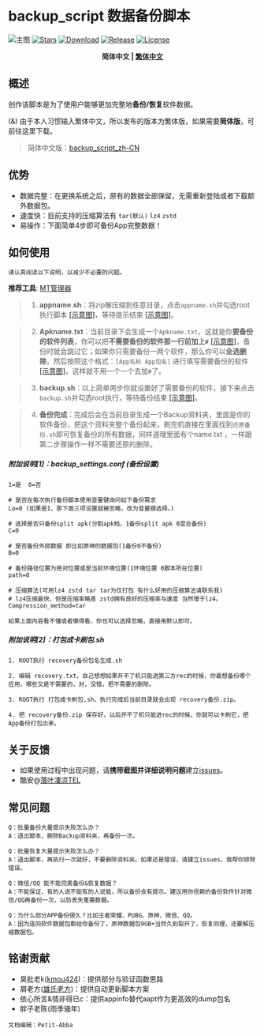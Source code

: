# backup_script 数据备份脚本
![主图](https://github.com/Petit-Abba/backup_script_zh-CN/blob/06e06a015a1f672be52d980cb77ec0fd8dc4087d/File/mmexport1631297554615.png)
[![Stars](https://img.shields.io/github/stars/YAWAsau/backup_script?label=stars)](https://github.com/YAWAsau)
[![Download](https://img.shields.io/github/downloads/YAWAsau/backup_script/total)](https://github.com/YAWAsau/backup_script/releases)
[![Release](https://img.shields.io/github/v/release/YAWAsau/backup_script?label=release)](https://github.com/YAWAsau/backup_script/releases/latest)
[![License](https://img.shields.io/github/license/YAWAsau/backup_script?label=License)](https://choosealicense.com/licenses/gpl-3.0)

<div align="center">
    <span style="font-weight: bold"> 简体中文 | <a href=README_TS.md> 繁体中文 </a> </span>
</div>

## 概述
  创作该脚本是为了使用户能够更加完整地**备份/恢复**软件数据。

  (&) 由于本人习惯输入繁体中文，所以发布的版本为繁体版，如果需要**简体版**，可前往这里下载。
  > 简体中文版：[backup_script_zh-CN](https://github.com/Petit-Abba/backup_script_zh-CN)

## 优势
   - 数据完整：在更换系统之后，原有的数据全部保留，无需重新登陆或者下载额外数据包。
   - 速度快：目前支持的压缩算法有 `tar(默认)` `lz4` `zstd`
   - 易操作：下面简单4步即可备份App完整数据！

## 如何使用
  `请认真阅读以下说明，以减少不必要的问题。`

  **推荐工具**: [MT管理器](https://www.coolapk.com/apk/bin.mt.plus)

  > 1. __appname.sh__：将zip解压缩到任意目录，点击`appname.sh`并勾选root执行脚本 [[示意图]](https://github.com/Petit-Abba/backup_script_zh-CN//raw/main/File/Picture/1.png)，等待提示结束 [[示意图]](https://github.com/Petit-Abba/backup_script_zh-CN//raw/main/File/Picture/2.png)。

  > 2. __Apkname.txt__：当前目录下会生成一个`Apkname.txt`，这就是你**要备份的软件列表**，你可以把**不需要备份的软件那一行前加上`#`** [[示意图]](https://github.com/Petit-Abba/backup_script_zh-CN//raw/main/File/Picture/3.png)，备份时就会跳过它；如果你只需要备份一两个软件，那么你可以**全选删除**，然后按照这个格式：`[App名称 App包名]` 进行填写需要备份的软件 [[示意图]](https://github.com/Petit-Abba/backup_script_zh-CN//raw/main/File/Picture/4.png)，这样就不用一个一个去加`#`了。

  > 3. __backup.sh__：以上简单两步你就设置好了需要备份的软件，接下来点击`backup.sh`并勾选root执行，等待备份结束 [[示意图]](https://github.com/Petit-Abba/backup_script_zh-CN//raw/main/File/Picture/5.png)。

  > 4. __备份完成__：完成后会在当前目录生成一个Backup资料夹，里面是你的软件备份，把这个资料夹整个备份起来，刷完机直接在里面找到`还原备份.sh`即可恢复备份的所有数据，同样道理里面有个name.txt ，一样跟第二步骤操作一样不需要还原的删除。

##### 附加说明[1]：backup_settings.conf (备份设置)
  ```
  1=是  0=否 

  # 是否在每次执行备份脚本使用音量键询问如下备份需求
  Lo=0 (如果是1，那下面三项设置就被忽略，改为音量键选择。)

  # 选择是否只备份split apk(分割apk档，1备份split apk 0混合备份)
  C=0

  # 是否备份外部数据 即比如原神的数据包(1备份0不备份)
  B=0

  # 备份路径位置为绝对位置或是当前环境位置(1环境位置 0脚本所在位置)
  path=0

  # 压缩算法(可用lz4 zstd tar tar为仅打包 有什么好用的压缩算法请联系我)
  # lz4压缩最快，但是压缩率略差 zstd拥有良好的压缩率与速度 当然慢于lz4。
  Compression_method=tar
  ```
  `如果上面内容看不懂或者懒得看，你也可以选择忽略，直接用默认即可。`

##### 附加说明[2]：打包成卡刷包.sh
  ```
  1. ROOT执行 recovery备份包名生成.sh

  2. 编辑 recovery.txt，自己想想如果开不了机只能进第三方rec的时候，你最想备份哪个应用，哪些又是不需要的，对，没错，把不需要的删除。

  3. ROOT执行 打包成卡刷包.sh，执行完成后当前目录就会出现 recovery备份.zip。

  4. 把 recovery备份.zip 保存好，以后开不了机只能进rec的时候，你就可以卡刷它，把App备份打包出来。
  ```

## 关于反馈
  - 如果使用过程中出现问题，请**携带截图并详细说明问题**建立[issues](https://github.com/YAWAsau/backup_script/issues)。
  - 酷安@[落叶凄凉TEL](http://www.coolapk.com/u/2277637)

## 常见问题
  ```
  Q：批量备份大量提示失败怎么办？
  A：退出脚本，删除Backup资料夹，再备份一次。

  Q：批量恢复大量提示失败怎么办？
  A：退出脚本，再执行一次就好，不要删除资料夹。如果还是错误，请建立issues，我帮你排除错误。

  Q：微信/QQ 能不能完美备份&恢复数据？
  A：不能保证，有的人说不能有的人说能，所以备份会有提示。建议用你信赖的备份软件针对微信/QQ再备份一次，以防丢失重要数据。

  Q：为什么部分APP备份很久？比如王者荣耀、PUBG、原神、微信、QQ。
  A：因为连同软件数据包都给你备份了，原神数据包9GB+当然久到裂开了，恢复同理，还要解压缩数据包。
  ```

## 铭谢贡献
  - 臭批老k([kmou424](https://github.com/kmou424))：提供部分与验证函数思路
  - 屑老方([雄氏老方](http://www.coolapk.com/u/665894))：提供自动更新脚本方案
  - 依心所言&情非得已c：提供appinfo替代aapt作为更高效的dump包名
  - 胖子老陈(雨季骚年)

  `文档编辑：Petit-Abba`
